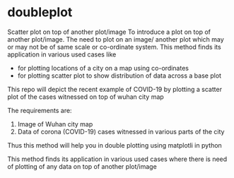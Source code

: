 # doubleplot
Scatter plot on top of another plot/image
To introduce a plot on top of another plot/image. The need to plot on an image/ another plot which may or may not be of same scale or co-ordinate system. This method finds its application in various used cases like 
  - for plotting locations of a city on a map using co-ordinates
  - for plotting scatter plot to show distribution of data across a base plot


This repo will depict the recent example of COVID-19 by plotting a scatter plot of the cases witnessed on top of wuhan city map

The requirements are:
  1. Image of Wuhan city map
  2. Data of corona (COVID-19) cases witnessed in various parts of the city
  
 Thus this method will help you in double plotting using matplotli in python
 
 This method finds its application in various used cases where there is need of plotting of any data on top of another plot/image
